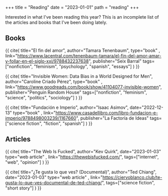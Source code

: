 +++
title = "Reading"
date = "2023-01-01"
path = "reading"
+++

Interested in what I've been reading this year? This is an incomplete list of the articles and books that I've been doing lately.

## Books

{{ cite(
    title="El fin del amor", 
    author="Tamara Tenenbaum", 
    type="book" ,
    link="https://www.lacentral.com/tenenbaum-tamara/el-fin-del-amor-amar-y-follar-en-el-siglo-xxi/9788432237638", 
    publisher="Seix Barral" 
    tags=["nonfiction", "feminism", "psychology", "spanish", "essays"] 
) }}

{{ cite(
    title="Invisible Women: Data Bias in a World Designed for Men", 
    author="Caroline Criado Pérez", 
    type="book" ,
    link="https://www.goodreads.com/book/show/41104077-invisible-women", 
    publisher="Penguin Random House" 
    tags=["nonfiction", "feminism", "science", "politics", "sociology"] 
) }}

{{ cite(
    title="Fundación e Imperio", 
    author="Isaac Asimov", 
    date="2022-12-13"
    type="book" ,
    link="https://www.casadellibro.com/libro-fundacion-e-imperio/9788498003239/1167660", 
    publisher="La Factoría de Ideas" 
    tags=["science fiction", "fiction", "spanish"] 
) }}

## Articles

{{ cite(
    title="The Web Is Fucked", 
    author="Kev Quirk", 
    date="2023-01-03"
    type="web article" ,
    link="https://thewebisfucked.com/", 
    tags=["internet", "web", "opinion"] 
) }}

{{ cite(
    title="¿Te gusta lo que ves? (Documental)", 
    author="Ted Chiang", 
    date="2023-01-03"
    type="web article" ,
    link="https://ciervoblanco.club/te-gusta-lo-que-ves-documental-de-ted-chiang/", 
    tags=["science fiction", "short story"] 
) }}